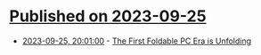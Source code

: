 # [Published on 2023-09-25](index.md)

* [2023-09-25, 20:01:00](https://hardware.slashdot.org/story/23/09/25/201238/the-first-foldable-pc-era-is-unfolding?utm_source=rss1.0mainlinkanon&utm_medium=feed) - [The First Foldable PC Era is Unfolding](https://hardware.slashdot.org/story/23/09/25/201238/the-first-foldable-pc-era-is-unfolding?utm_source=rss1.0mainlinkanon&utm_medium=feed)

